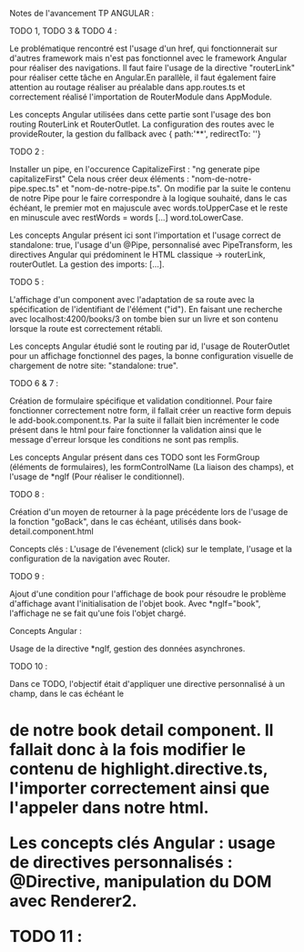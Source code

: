 Notes de l'avancement TP ANGULAR :

TODO 1, TODO 3 & TODO 4 :

Le problématique rencontré est l'usage d'un href, qui fonctionnerait sur d'autres framework mais n'est pas fonctionnel avec le framework Angular pour réaliser des navigations. Il faut faire l'usage de la directive "routerLink" pour réaliser cette tâche en Angular.En parallèle, il faut également faire attention au routage réaliser au préalable dans app.routes.ts et correctement réalisé l'importation de RouterModule dans AppModule.

Les concepts Angular utilisées dans cette partie sont l'usage des bon routing RouterLink et RouterOutlet. La configuration des routes avec le provideRouter, la gestion du fallback avec { path:'**', redirectTo: ''}

TODO 2 :

Installer un pipe, en l'occurence CapitalizeFirst :
	"ng generate pipe capitalizeFirst"
Cela nous créer deux éléments : "nom-de-notre-pipe.spec.ts" et "nom-de-notre-pipe.ts".
On modifie par la suite le contenu de notre Pipe pour le faire correspondre à la logique souhaité, dans le cas échéant, le premier mot en majuscule avec words.toUpperCase et le reste en minuscule avec restWords = words [...] word.toLowerCase.

Les concepts Angular présent ici sont l'importation et l'usage correct de standalone: true, l'usage d'un @Pipe, personnalisé avec PipeTransform, les directives Angular qui prédominent le HTML classique -> routerLink, routerOutlet. La gestion des imports: [...].


TODO 5 :

L'affichage d'un component avec l'adaptation de sa route avec la spécification de l'identifiant de l'élément ("id"). En faisant une recherche avec localhost:4200/books/3 on tombe bien sur un livre et son contenu lorsque la route est correctement rétabli.

Les concepts Angular étudié sont le routing par id, l'usage de RouterOutlet pour un affichage fonctionnel des pages, la bonne configuration visuelle de chargement de notre site: "standalone: true".

TODO 6 & 7 :

Création de formulaire spécifique et validation conditionnel. Pour faire fonctionner correctement notre form, il fallait créer un reactive form depuis le add-book.component.ts.
Par la suite il fallait bien incrémenter le code présent dans le html pour faire fonctionner la validation ainsi que le message d'erreur lorsque les conditions ne sont pas remplis.

Les concepts Angular présent dans ces TODO sont les FormGroup (éléments de formulaires), les formControlName (La liaison des champs), et l'usage de *ngIf (Pour réaliser le conditionnel).

TODO 8 :

Création d'un moyen de retourner à la page précédente lors de l'usage de la fonction "goBack", dans le cas échéant, utilisés dans book-detail.component.html

Concepts clés : L'usage de l'évenement (click) sur le template, l'usage et la configuration de la navigation avec Router.

TODO 9 :

Ajout d'une condition pour l'affichage de book pour résoudre le problème d'affichage avant l'initialisation de l'objet book. Avec *ngIf="book", l'affichage ne se fait qu'une fois l'objet chargé.

Concepts Angular :

Usage de la directive *ngIf, gestion des données asynchrones.

TODO 10 :

Dans ce TODO, l'objectif était d'appliquer une directive personnalisé à un champ, dans le cas échéant le <h1> de notre book detail component. Il fallait donc à la fois modifier le contenu de highlight.directive.ts, l'importer correctement ainsi que l'appeler dans notre html.

Les concepts clés Angular : usage de directives personnalisés : @Directive, manipulation du DOM avec Renderer2.

TODO 11 :








